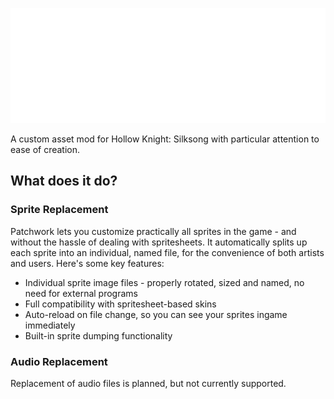 ![Patchwork Logo](/img/Patchwork.png)

A custom asset mod for Hollow Knight: Silksong with particular attention to ease of creation.

## What does it do?

### Sprite Replacement
Patchwork lets you customize practically all sprites in the game - and without the hassle of dealing with spritesheets. It automatically splits up each sprite into an individual, named file, for the convenience of both artists and users. Here's some key features:

* Individual sprite image files - properly rotated, sized and named, no need for external programs
* Full compatibility with spritesheet-based skins
* Auto-reload on file change, so you can see your sprites ingame immediately
* Built-in sprite dumping functionality

### Audio Replacement
Replacement of audio files is planned, but not currently supported.
